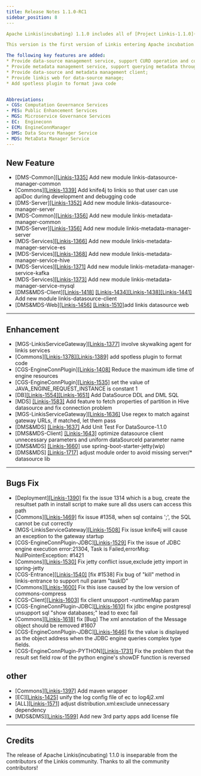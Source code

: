 ```yaml
---
title: Release Notes 1.1.0-RC1
sidebar_position: 8
​--- 

Apache Linkis(incubating) 1.1.0 includes all of [Project Linkis-1.1.0](https://github.com/apache/incubator-linkis/projects/14).

This version is the first version of Linkis entering Apache incubation. It mainly completes the ASF infrastructure construction, including license improvement/package name modification, etc. In addition, features such as EngineConn support for Operators are added, and bugs in version 1.0.3 reported by the community are fixed.

The following key features are added: 
* Provide data-source management service, support CURD operation and connectivity test of data source through RestFul API;
* Provide metadata management service, support querying metadata through RestFul interface, components include [hive\kafka\mysql\es];
* Provide data-source and metadata management client;
* Provide linkis web for data-source manage;
* Add spotless plugin to format java code


Abbreviations:
- CGS: Computation Governance Services
- PES: Public Enhancement Services
- MGS: Microservice Governance Services
- EC:  Engineconn
- ECM: EngineConnManager
- DMS: Data Source Manager Service
- MDS: MetaData Manager Service
---
```


## New Feature

* \[DMS-Common][[Linkis-1335]](https://github.com/apache/incubator-linkis/pull/1335) Add new module linkis-datasource-manager-common
* \[Commons][[Linkis-1339]](https://github.com/apache/incubator-linkis/pull/1339)  Add knife4j to linkis so that user can use apiDoc during development and debugging code
* \[DMS-Server][[Linkis-1352]](https://github.com/apache/incubator-linkis/pull/1352)  Add new module linkis-datasource-manager-server 
* \[MDS-Common][[Linkis-1356]](https://github.com/apache/incubator-linkis/pull/1356) Add new module linkis-metadata-manager-common
* \[MDS-Server][[Linkis-1356]](https://github.com/apache/incubator-linkis/pull/1356) Add new module linkis-metadata-manager-server
* \[MDS-Services][[Linkis-1366]](https://github.com/apache/incubator-linkis/pull/1366) Add new module linkis-metadata-manager-service-es
* \[MDS-Services][[Linkis-1368]](https://github.com/apache/incubator-linkis/pull/1368) Add new module linkis-metadata-manager-service-hive
* \[MDS-Services][[Linkis-1371]](https://github.com/apache/incubator-linkis/pull/1371) Add new module linkis-metadata-manager-service-kafka
* \[MDS-Services][[Linkis-1373]](https://github.com/apache/incubator-linkis/pull/1373) Add new module linkis-metadata-manager-service-mysql
* \[DMS&MDS-Client][[Linkis-1418]](https://github.com/apache/incubator-linkis/pull/1418) [[Linkis-1434]](https://github.com/apache/incubator-linkis/pull/1434)[[Linkis-1438]](https://github.com/apache/incubator-linkis/pull/1438)[[Linkis-1441]](https://github.com/apache/incubator-linkis/pull/1441) Add new module linkis-datasource-client
* \[DMS&MDS-Web][[Linkis-1456]](https://github.com/apache/incubator-linkis/pull/1456) [[Linkis-1510]](https://github.com/apache/incubator-linkis/pull/1510)add linkis datasource web

---

## Enhancement
* \[MGS-LinkisServiceGateway][[Linkis-1377]](https://github.com/apache/incubator-linkis/pull/1377) involve skywalking agent for linkis services 
* \[Commons][[Linkis-1378]](https://github.com/apache/incubator-linkis/pull/1378)[[Linkis-1389]](https://github.com/apache/incubator-linkis/pull/1389)  add spotless plugin to format code
* \[CGS-EngineConnPlugin][[Linkis-1408]](https://github.com/apache/incubator-linkis/pull/1408) Reduce the maximum idle time of engine resources
* \[CGS-EngineConnPlugin][[Linkis-1535]](https://github.com/apache/incubator-linkis/pull/1535) set the value of JAVA_ENGINE_REQUEST_INSTANCE is constant 1 
* \[DB][[Linkis-1554]](https://github.com/apache/incubator-linkis/pull/1554)[[Linkis-1651]](https://github.com/apache/incubator-linkis/pull/1651)  Add DataSource DDL and DML SQL
* \[MDS] [[Linkis-1583]](https://github.com/apache/incubator-linkis/pull/1583) Add feature to fetch properties of partition in Hive datasource and fix connection problem
* \[MGS-LinkisServiceGateway][[Linkis-1636]](https://github.com/apache/incubator-linkis/pull/1636) Use regex to match against gateway URLs, if matched, let them pass
* \[DMS&MDS] [[Linkis-1637]](https://github.com/apache/incubator-linkis/pull/1637) Add Unit Test For DataSource-1.1.0
* \[DMS&MDS-Client] [[Linkis-1643]](https://github.com/apache/incubator-linkis/pull/1643)  optimize datasource client unnecessary parameters and uniform dataSourceId parameter name 
* \[DMS&MDS] [[Linkis-1660]](https://github.com/apache/incubator-linkis/pull/1660) use spring-boot-starter-jetty(wip) 
* \[DMS&MDS] [[Linkis-1717]](https://github.com/apache/incubator-linkis/pull/1717) adjust module order to avoid missing server/* datasource lib

---
## Bugs Fix
* \[Deployment][[Linkis-1390]](https://github.com/apache/incubator-linkis/pull/1390)  fix the issue 1314 which is a bug, create the resultset path in install script to make sure all dss users can access this path
* \[Commons][[Linkis-1469]](https://github.com/apache/incubator-linkis/pull/1469) fix issue #1358, when sql contains ';', the SQL cannot be cut correctly  
* \[MGS-LinkisServiceGateway][[Linkis-1508]](https://github.com/apache/incubator-linkis/pull/1508) Fix issue knife4j will cause an exception to the gateway startup
* \[CGS-EngineConnPlugin-JDBC][[Linkis-1529]](https://github.com/apache/incubator-linkis/pull/1529) Fix the issue of JDBC engine execution error:21304, Task is Failed,errorMsg: NullPointerException: #1421
* \[Commons][[Linkis-1530]](https://github.com/apache/incubator-linkis/pull/1530) Fix jetty conflict issue,exclude jetty import in spring-jetty
* \[CGS-Entrance][[Linkis-1540]](https://github.com/apache/incubator-linkis/pull/1540) [fix #1538] Fix bug of "kill" method in linkis-entrance to support null param "taskID"
* \[Commons][[Linkis-1600]](https://github.com/apache/incubator-linkis/pull/1600) Fix this isse caused by the low version of commons-compress
* \[CGS-Client][[Linkis-1603]](https://github.com/apache/incubator-linkis/pull/1603) fix client unsupport -runtimeMap param 
* \[CGS-EngineConnPlugin-JDBC][[Linkis-1610]](https://github.com/apache/incubator-linkis/pull/1610) fix jdbc engine postgresql unsupport sql "show databases;" lead to exec fail
* \[Commons][[Linkis-1618]](https://github.com/apache/incubator-linkis/pull/1618) fix [Bug] The xml annotation of the Message object should be removed #1607
* \[CGS-EngineConnPlugin-JDBC][[Linkis-1646]](https://github.com/apache/incubator-linkis/pull/1646) fix the value is displayed as the object address when the JDBC engine queries complex type fields.
* \[CGS-EngineConnPlugin-PYTHON][[Linkis-1731]](https://github.com/apache/incubator-linkis/pull/1731) Fix the problem that the result set field row of the python engine's showDF function is reversed 

## other
*  \[Commons][[Linkis-1397]](https://github.com/apache/incubator-linkis/pull/1397) Add maven wrapper
* \[EC][[Linkis-1425]](https://github.com/apache/incubator-linkis/pull/1425) unify the log config file of ec to log4j2.xml
* \[ALL][[Linkis-1571]](https://github.com/apache/incubator-linkis/pull/1571) adjust distribution.xml:exclude unnecessary dependency
* \[MDS&DMS][[Linkis-1599]](https://github.com/apache/incubator-linkis/pull/1599)  Add new 3rd party apps add license file   

---------

## Credits 

The release of Apache Linkis(incubating) 1.1.0 is inseparable from the contributors of the Linkis community. Thanks to all the community contributors! 